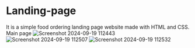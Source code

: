 # Landing-page
It is a simple food ordering landing page website made with HTML and CSS.
Main page
![Screenshot 2024-09-19 112443](https://github.com/user-attachments/assets/4826ed05-2f86-4c4b-9826-1228918993e8)
![Screenshot 2024-09-19 112507](https://github.com/user-attachments/assets/f0b2b3c1-c63c-40b4-b8bb-a5307a1717c6)
![Screenshot 2024-09-19 112532](https://github.com/user-attachments/assets/02ae757a-9139-4293-bdcb-6d450f62295d)

